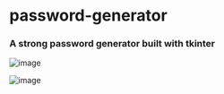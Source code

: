 # password-generator

### A strong password generator built with tkinter

![image](https://user-images.githubusercontent.com/107812973/182092829-a3431958-77b1-4e2b-acb5-bc9a881c771a.png)


![image](https://user-images.githubusercontent.com/107812973/182092844-1bc2667f-b5c6-4cfa-993c-26035e5f3b81.png)
